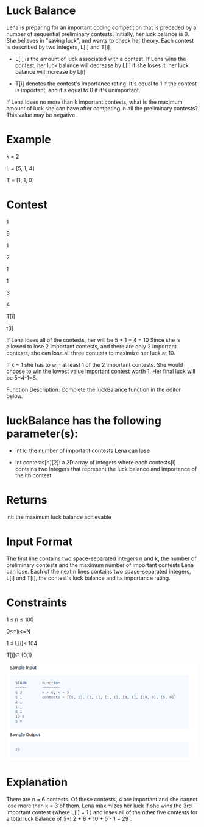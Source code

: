 # Luck Balance
 Lena is preparing for an important coding competition that is preceded by a number of sequential preliminary contests. Initially, her luck balance is 0. She believes in "saving luck", and wants to check her theory. Each contest is described by two integers, L[i] and T[i] 
  * L[i] is the amount of luck associated with a contest. If Lena wins the contest, her luck balance will decrease by L[i] if she loses it, her luck balance will increase by L[i]

 * T[i] denotes the contest's importance rating. It's equal to 1 if the contest is important, and it's equal to 0 if it's unimportant.

 If Lena loses no more than k important contests, what is the maximum amount of luck she can have after competing in all the preliminary contests? This value may be negative.

# Example

 k = 2

 L = [5, 1, 4]

 T = [1, 1, 0]

# Contest

1

5

1

2

1

1

3

4

T[i]

t[i]

 If Lena loses all of the contests, her will be 5 + 1 + 4 = 10 Since she is allowed to lose 2 important contests, and there are only 2 important contests, she can lose all three contests to maximize her luck at 10.

If k = 1 she has to win at least 1 of the 2 important contests. She would choose to win the lowest value important contest worth 1. Her final luck will be 5+4-1=8.

Function Description: Complete the luckBalance function in the editor below.

# luckBalance has the following parameter(s):

 * int k: the number of important contests Lena can lose

 * int contests[n][2]: a 2D array of integers where each contests[i] contains two integers that represent the luck balance and importance of the ith contest

# Returns

int: the maximum luck balance achievable

# Input Format

 The first line contains two space-separated integers n and k, the number of preliminary contests and the maximum number of important contests Lena can lose. Each of the next n lines contains two space-separated integers, L[i] and T[i], the contest's luck balance and its importance rating.

# Constraints

 1 ≤ n ≤ 100

 0<=k<=N

 1 ≤ L[i]≤ 104
 
 T[i]∈ {0,1}

 ![alt text](image.png)

# Explanation

 There are n = 6 contests. Of these contests, 4 are important and she cannot lose more than k = 3 of them. Lena maximizes her luck if she wins the 3rd important contest (where L[i] = 1 ) and loses all of the other five contests for a total luck balance of 5+! 2 + 8 + 10 + 5 - 1 = 29 .